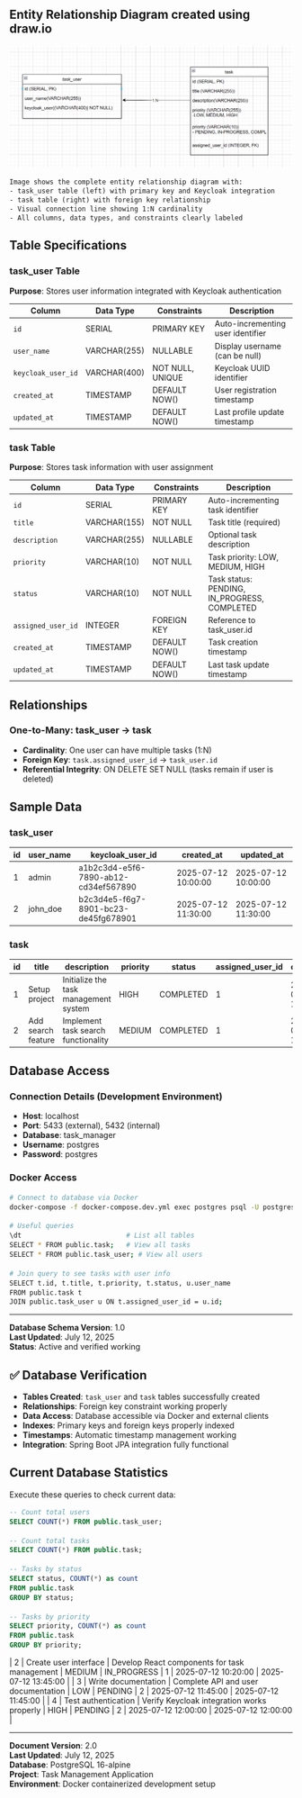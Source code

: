 ## Entity Relationship Diagram created using draw.io

![Task Management Database ERD](/task_manager_erd_img.png)

```
Image shows the complete entity relationship diagram with:
- task_user table (left) with primary key and Keycloak integration
- task table (right) with foreign key relationship
- Visual connection line showing 1:N cardinality
- All columns, data types, and constraints clearly labeled
```
## Table Specifications

### task_user Table
**Purpose**: Stores user information integrated with Keycloak authentication

| Column | Data Type | Constraints | Description |
|--------|-----------|-------------|-------------|
| `id` | SERIAL | PRIMARY KEY | Auto-incrementing user identifier |
| `user_name` | VARCHAR(255) | NULLABLE | Display username (can be null) |
| `keycloak_user_id` | VARCHAR(400) | NOT NULL, UNIQUE | Keycloak UUID identifier |
| `created_at` | TIMESTAMP | DEFAULT NOW() | User registration timestamp |
| `updated_at` | TIMESTAMP | DEFAULT NOW() | Last profile update timestamp |

### task Table
**Purpose**: Stores task information with user assignment

| Column | Data Type | Constraints | Description |
|--------|-----------|-------------|-------------|
| `id` | SERIAL | PRIMARY KEY | Auto-incrementing task identifier |
| `title` | VARCHAR(155) | NOT NULL | Task title (required) |
| `description` | VARCHAR(255) | NULLABLE | Optional task description |
| `priority` | VARCHAR(10) | NOT NULL | Task priority: LOW, MEDIUM, HIGH |
| `status` | VARCHAR(10) | NOT NULL | Task status: PENDING, IN_PROGRESS, COMPLETED |
| `assigned_user_id` | INTEGER | FOREIGN KEY | Reference to task_user.id |
| `created_at` | TIMESTAMP | DEFAULT NOW() | Task creation timestamp |
| `updated_at` | TIMESTAMP | DEFAULT NOW() | Last task update timestamp |

## Relationships

### One-to-Many: task_user → task
- **Cardinality**: One user can have multiple tasks (1:N)
- **Foreign Key**: `task.assigned_user_id` → `task_user.id`
- **Referential Integrity**: ON DELETE SET NULL (tasks remain if user is deleted)

## Sample Data

### task_user
| id | user_name | keycloak_user_id | created_at | updated_at |
|----|-----------|------------------|------------|------------|
| 1 | admin | a1b2c3d4-e5f6-7890-ab12-cd34ef567890 | 2025-07-12 10:00:00 | 2025-07-12 10:00:00 |
| 2 | john_doe | b2c3d4e5-f6g7-8901-bc23-de45fg678901 | 2025-07-12 11:30:00 | 2025-07-12 11:30:00 |

### task
| id | title | description | priority | status | assigned_user_id | created_at | updated_at |
|----|-------|-------------|----------|--------|------------------|------------|------------|
| 1 | Setup project | Initialize the task management system | HIGH | COMPLETED | 1 | 2025-07-12 10:15:00 | 2025-07-12 14:30:00 |
| 2 | Add search feature | Implement task search functionality | MEDIUM | COMPLETED | 1 | 2025-07-12 12:00:00 | 2025-07-12 15:00:00 |

## Database Access

### Connection Details (Development Environment)
- **Host**: localhost
- **Port**: 5433 (external), 5432 (internal)
- **Database**: task_manager
- **Username**: postgres
- **Password**: postgres

### Docker Access
```bash
# Connect to database via Docker
docker-compose -f docker-compose.dev.yml exec postgres psql -U postgres -d task_manager

# Useful queries
\dt                          # List all tables
SELECT * FROM public.task;   # View all tasks
SELECT * FROM public.task_user; # View all users

# Join query to see tasks with user info
SELECT t.id, t.title, t.priority, t.status, u.user_name 
FROM public.task t 
JOIN public.task_user u ON t.assigned_user_id = u.id;
```

---

**Database Schema Version**: 1.0  
**Last Updated**: July 12, 2025  
**Status**: Active and verified working

## ✅ Database Verification

- **Tables Created**: `task_user` and `task` tables successfully created
- **Relationships**: Foreign key constraint working properly
- **Data Access**: Database accessible via Docker and external clients
- **Indexes**: Primary keys and foreign keys properly indexed
- **Timestamps**: Automatic timestamp management working
- **Integration**: Spring Boot JPA integration fully functional

## Current Database Statistics

Execute these queries to check current data:
```sql
-- Count total users
SELECT COUNT(*) FROM public.task_user;

-- Count total tasks
SELECT COUNT(*) FROM public.task;

-- Tasks by status
SELECT status, COUNT(*) as count 
FROM public.task 
GROUP BY status;

-- Tasks by priority
SELECT priority, COUNT(*) as count 
FROM public.task 
GROUP BY priority;
```
| 2 | Create user interface | Develop React components for task management | MEDIUM | IN_PROGRESS | 1 | 2025-07-12 10:20:00 | 2025-07-12 13:45:00 |
| 3 | Write documentation | Complete API and user documentation | LOW | PENDING | 2 | 2025-07-12 11:45:00 | 2025-07-12 11:45:00 |
| 4 | Test authentication | Verify Keycloak integration works properly | HIGH | PENDING | 2 | 2025-07-12 12:00:00 | 2025-07-12 12:00:00 |

---

**Document Version**: 2.0  
**Last Updated**: July 12, 2025  
**Database**: PostgreSQL 16-alpine  
**Project**: Task Management Application  
**Environment**: Docker containerized development setup

